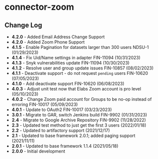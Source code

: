 # connector-zoom

## Change Log
+ **4.2.0** - Added Email Address Change Support
+ **4.2.0** - Added Zoom Phone Support
+ **4.1.5** - Enable Pagination for datasets larger than 300 users NDSU-1 (01/29/2023)
+ **4.1.4** - Fix Uid/Name settings in adapter FIN-11094 (10/31/2023)
+ **4.1.3** - Snyk vulnerabilities update FIN-11094 (10/30/2023)
+ **4.1.2** - Resolve user and group update issues FIN-10857 (08/02/2023)
+ **4.1.1** - Deactivate support - do not request `pending` users FIN-10620 (07/05/2023)
+ **4.1.0** - Add deactivate support FIN-10620 (06/08/2023)
+ **4.0.3** - Adjust unit test now that Elabs Zoom account is pro level (05/10/2023)
+ **4.0.2** - Change Zoom paid account for Groups to be no-op instead of erroring FIN-10017 (05/09/2023)
+ **4.0.1** - Update to OAuth2 FIN-10017 (03/23/2023)
+ **3.0.1** - Migrate to GAR, switch Jenkins build FIN-9902 (01/31/2023)
+ **2.4** - Migrate to Google Archive Repository FIN-9902 (11/28/2022)
+ **2.3** - Updated test method to just get the first 3 users (2022/01/18)
+ **2.2** - Updated to artifactory support (2021/12/17)
+ **2.1** - Updated to base framework 2.0.1; added paging support (2021/11/11)
+ **2.0.1** - Updated to base framework 1.1.4 (2021/05/18)
+ **2.0.0** - Initial development
